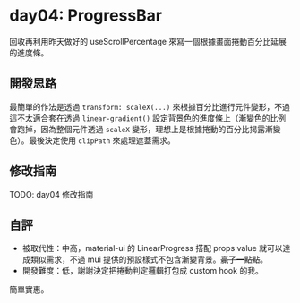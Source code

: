 # day04: ProgressBar

回收再利用昨天做好的 useScrollPercentage 來寫一個根據畫面捲動百分比延展的進度條。

## 開發思路

最簡單的作法是透過 `transform: scaleX(...)` 來根據百分比進行元件變形，不過這不太適合套在透過 `linear-gradient()` 設定背景色的進度條上（漸變色的比例會跑掉，因為整個元件透過 `scaleX` 變形，理想上是根據捲動的百分比揭露漸變色）。最後決定使用 `clipPath` 來處理遮蓋需求。

## 修改指南

TODO: day04 修改指南

## 自評

- 被取代性：中高，material-ui 的 LinearProgress 搭配 props value 就可以達成類似需求，不過 mui 提供的預設樣式不包含漸變背景。~~贏了一點點~~。
- 開發難度：低，謝謝決定把捲動判定邏輯打包成 custom hook 的我。

簡單實惠。